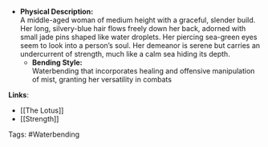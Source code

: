 - **Physical Description:**  
        A middle-aged woman of medium height with a graceful, slender build. Her long, silvery-blue hair flows freely down her back, adorned with small jade pins shaped like water droplets. Her piercing sea-green eyes seem to look into a person’s soul. Her demeanor is serene but carries an undercurrent of strength, much like a calm sea hiding its depth.
    - **Bending Style:**  
        Waterbending that incorporates healing and offensive manipulation of mist, granting her versatility in combats

**Links**:
- [[The Lotus]]
- [[Strength]]

Tags:
#Waterbending
